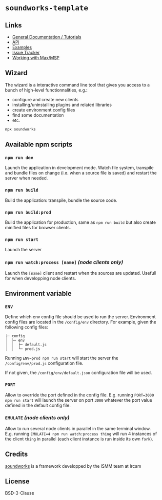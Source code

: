 # `soundworks-template`

## Links

- [General Documentation / Tutorials](https://soundworks.dev/)
- [API](https://soundworks.dev/api)
- [Examples](https://github.com/collective-soundworks/soundworks-examples)
- [Issue Tracker](https://github.com/collective-soundworks/soundworks/issues)
- [Working with Max/MSP](https://github.com/collective-soundworks/soundworks-max)

## Wizard

The wizard is a interactive command line tool that gives you access to a bunch 
of high-level functionnalities, e.g.:
- configure and create new clients
- installing/uninstalling plugins and related libraries
- create environment config files
- find some documentation
- etc.

```sh
npx soundworks
```

## Available npm scripts

### `npm run dev`

Launch the application in development mode. Watch file system, transpile and bundle
files on change (i.e. when a source file is saved) and restart the server when needed.

### `npm run build`

Build the application: transpile, bundle the source code.

### `npm run build:prod`

Build the application for production, same as `npm run build` but also create
minified files for browser clients.

### `npm run start`

Launch the server

### `npm run watch:process [name]` _(node clients only)_

Launch the `[name]` client and restart when the sources are updated. Usefull
for when developping node clients.

## Environment variable

### `ENV`

Define which env config file should be used to run the server. Environment config
files are located in the `/config/env` directory. For example, given the following
config files:

```
├─ config
│  ├─ env
│  │  ├─ default.js
│  │  └─ prod.js   
```

Running `ENV=prod npm run start` will start the server the `/config/env/prod.js` configuration file.

If not given, the `/config/env/default.json` configuration file will be used.

### `PORT`

Allow to override the port defined in the config file. E.g. running `PORT=3000 npm run start`
will launch the server on port `3000` whatever the port value defined in the default config file.

### `EMULATE` _(node clients only)_

Allow to run several node clients in parallel in the same terminal window. E.g.
running `EMULATE=4 npm run watch:process thing` will run 4 instances of the client
`thing` in parallel (each client instance is run inside its own `fork`).

## Credits

[soundworks](https://soundworks.dev) is a framework developped by the ISMM team at Ircam

## License

BSD-3-Clause

